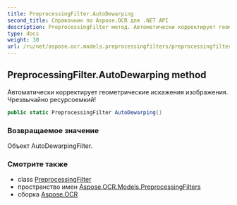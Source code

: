 ```yaml
---
title: PreprocessingFilter.AutoDewarping
second_title: Справочник по Aspose.OCR для .NET API
description: PreprocessingFilter метод. Автоматически корректирует геометрические искажения изображения. Чрезвычайно ресурсоемкий
type: docs
weight: 30
url: /ru/net/aspose.ocr.models.preprocessingfilters/preprocessingfilter/autodewarping/
---
```

## PreprocessingFilter.AutoDewarping method

Автоматически корректирует геометрические искажения изображения. Чрезвычайно ресурсоемкий!

```csharp
public static PreprocessingFilter AutoDewarping()
```

### Возвращаемое значение

Объект AutoDewarpingFilter.

### Смотрите также

* class [PreprocessingFilter](../)
* пространство имен [Aspose.OCR.Models.PreprocessingFilters](../../preprocessingfilter/)
* сборка [Aspose.OCR](../../../)



